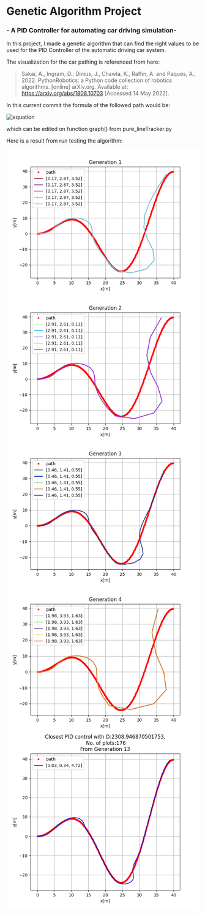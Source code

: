 # Genetic Algorithm Project
### - A PID Controller for automating car driving simulation-

In this project, I made a genetic algorithm that can find the right values to be used for the PID Controller of the automatic driving car system.

The visualization for the car pathing is referenced from here:
> Sakai, A., Ingram, D., Dinius, J., Chawla, K., Raffin, A. and Paques, A., 2022. PythonRobotics: a Python code collection of robotics algorithms. [online] arXiv.org. Available at: <https://arxiv.org/abs/1808.10703> [Accessed 14 May 2022].

In this current commit the formula of the followed path would be:

![equation](https://latex.codecogs.com/png.image?%5Clarge%20%5Cdpi%7B110%7D%5Cbg%7Bwhite%7Dsin(%5Cfrac%7Bx%7D%7B5%7D)%20%5Ctimes%20x)

which can be edited on function graph() from pure_lineTracker.py

Here is a result from run testing the algorithm:

![generation 1](assets/Figure_1.png)
![generation 2](assets/Figure_2.png)
![generation 3](assets/Figure_3.png)
![generation 4](assets/Figure_4.png)
![generation 13](assets/Figure_5.png)


